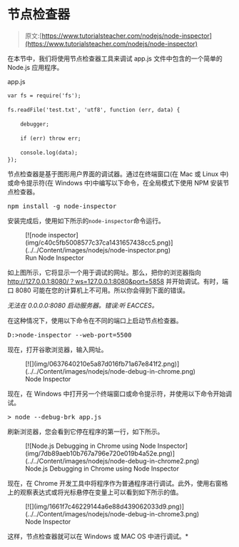 # 节点检查器

> 原文:[https://www.tutorialsteacher.com/nodejs/node-inspector](https://www.tutorialsteacher.com/nodejs/node-inspector)

在本节中，我们将使用节点检查器工具来调试 app.js 文件中包含的一个简单的 Node.js 应用程序。

app.js 

```
var fs = require('fs');

fs.readFile('test.txt', 'utf8', function (err, data) {

    debugger;

    if (err) throw err;

    console.log(data);
}); 
```

节点检查器是基于图形用户界面的调试器。通过在终端窗口(在 Mac 或 Linux 中)或命令提示符(在 Windows 中)中编写以下命令，在全局模式下使用 NPM 安装节点检查器。

<samp>npm install -g node-inspector</samp>

安装完成后，使用如下所示的`node-inspector`命令运行。

<figure>[![node inspector](img/c40c5fb5008577c37ca1431657438cc5.png)](../../Content/images/nodejs/node-inspector.png)

<figcaption>Run Node Inspector</figcaption>

</figure>

如上图所示，它将显示一个用于调试的网址。那么，把你的浏览器指向 http://127.0.0.1:8080/？ws=127.0.0.1:8080&port=5858 并开始调试。有时，端口 8080 可能在您的计算机上不可用。所以你会得到下面的错误。

*无法在 0.0.0.0:8080 启动服务器。错误:听 EACCES。*

在这种情况下，使用以下命令在不同的端口上启动节点检查器。

<samp>D:\>node-inspector --web-port=5500</samp>

现在，打开谷歌浏览器，输入网址。

<figure>[![](img/0637640210e5a87d016fb71a67e841f2.png)](../../Content/images/nodejs/node-debug-in-chrome.png)

<figcaption>Node Inspector</figcaption>

</figure>

现在，在 Windows 中打开另一个终端窗口或命令提示符，并使用以下命令开始调试。

<samp>> node --debug-brk app.js</samp>

刷新浏览器，您会看到它停在程序的第一行，如下所示。

<figure>[![Node.js Debugging in Chrome using Node Inspector](img/7db89aeb10b767a796e720e019b4a52e.png)](../../Content/images/nodejs/node-debug-in-chrome2.png)

<figcaption>Node.js Debugging in Chrome using Node Inspector</figcaption>

</figure>

现在，在 Chrome 开发工具中将程序作为普通程序进行调试。此外，使用右窗格上的观察表达式或将光标悬停在变量上可以看到如下所示的值。

<figure>[![](img/1661f7c46229144a6e88d439062033d9.png)](../../Content/images/nodejs/node-debug-in-chrome3.png)

<figcaption>Node Inspector</figcaption>

</figure>

这样，节点检查器就可以在 Windows 或 MAC OS 中进行调试。*